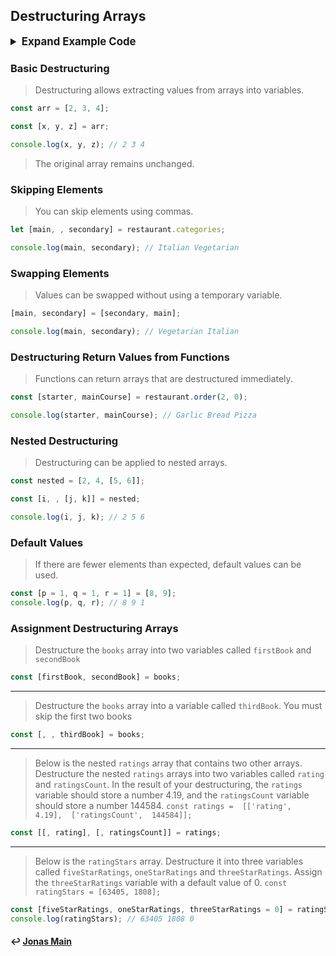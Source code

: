 ## Destructuring Arrays

<details>
<summary style="font-size: 1.2em;font-weight: bold;"> Expand Example Code</summary>

```js
const restaurant = {
  name: "Classico Italiano",
  location: "Via Angelo Tavanti 23, Firenze, Italy",
  categories: ["Italian", "Pizzeria", "Vegetarian", "Organic"],
  starterMenu: ["Focaccia", "Bruschetta", "Garlic Bread", "Caprese Salad"],
  mainMenu: ["Pizza", "Pasta", "Risotto"],

  order: function (starterIndex, mainIndex) {
    return [this.starterMenu[starterIndex], this.mainMenu[mainIndex]];
  },
};
const arr = [2, 3, 4];
const [x, y, z] = arr;

console.log(x, y, z); // 2 3 4
console.log(arr); // [2, 3, 4]

let [main, , secondary] = restaurant.categories;
console.log(main, secondary); // Italian Vegetarian

[main, secondary] = [secondary, main];
console.log(main, secondary); // Vegetarian Italian

// Destructuring Way (Receive 2 return values from a function)
const [starter, mainCourse] = restaurant.order(2, 0);
console.log(starter, mainCourse); // Garlic Bread Pizza

// Nested Destructuring
const nested = [2, 4, [5, 6]];

// const [i, , j] = nested;
// console.log(i, j); // 2 [5, 6]

const [i, , [j, k]] = nested;
console.log(i, j, k); // 2 5 6

// Default Values
const [p = 1, q = 1, r = 1] = [8, 9];
console.log(p, q, r); // 8 9 1
```

</details>

### Basic Destructuring

> Destructuring allows extracting values from arrays into variables.

```js
const arr = [2, 3, 4];

const [x, y, z] = arr;

console.log(x, y, z); // 2 3 4
```

> The original array remains unchanged.

### Skipping Elements

> You can skip elements using commas.

```js
let [main, , secondary] = restaurant.categories;

console.log(main, secondary); // Italian Vegetarian
```

### Swapping Elements

> Values can be swapped without using a temporary variable.

```js
[main, secondary] = [secondary, main];

console.log(main, secondary); // Vegetarian Italian
```

### Destructuring Return Values from Functions

> Functions can return arrays that are destructured immediately.

```js
const [starter, mainCourse] = restaurant.order(2, 0);

console.log(starter, mainCourse); // Garlic Bread Pizza
```

### Nested Destructuring

> Destructuring can be applied to nested arrays.

```js
const nested = [2, 4, [5, 6]];

const [i, , [j, k]] = nested;

console.log(i, j, k); // 2 5 6
```

### Default Values

> If there are fewer elements than expected, default values can be used.

```js
const [p = 1, q = 1, r = 1] = [8, 9];
console.log(p, q, r); // 8 9 1
```

### Assignment Destructuring Arrays

> Destructure the `books` array into two variables called `firstBook` and `secondBook`

```js
const [firstBook, secondBook] = books;
```

---

> Destructure the `books` array into a variable called `thirdBook`. You must skip the first two books

```js
const [, , thirdBook] = books;
```

---

> Below is the nested `ratings` array that contains two other arrays. Destructure the nested `ratings` arrays into two variables called `rating` and `ratingsCount`. In the result of your destructuring, the `ratings` variable should store a number 4.19, and the `ratingsCount` variable should store a number 144584.
> `const ratings =  [['rating',  4.19],  ['ratingsCount',  144584]];`

```js
const [[, rating], [, ratingsCount]] = ratings;
```

---

> Below is the `ratingStars` array. Destructure it into three variables called `fiveStarRatings`, `oneStarRatings` and `threeStarRatings`. Assign the `threeStarRatings` variable with a default value of 0.
> `const ratingStars = [63405, 1808];`

```js
const [fiveStarRatings, oneStarRatings, threeStarRatings = 0] = ratingStars;
console.log(ratingStars); // 63405 1808 0
```

#### ↩️ [Jonas Main](/work/notes/jonas_schmedtmann/jonas-schmedtmann-notes.md)
